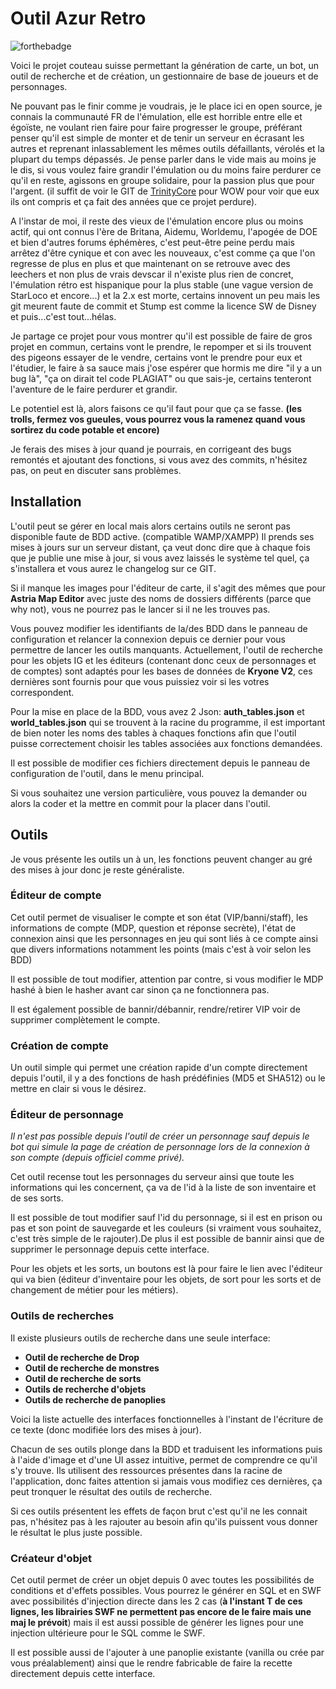 # Outil Azur Retro

![forthebadge](https://forthebadge.com/images/badges/made-with-c-sharp.svg)

Voici le projet couteau suisse permettant la génération de carte, un bot, un outil de recherche et de création, un gestionnaire de base de joueurs et de personnages.

Ne pouvant pas le finir comme je voudrais, je le place ici en open source, je connais la communauté FR de l'émulation, elle est horrible entre elle et égoïste, ne voulant rien faire pour faire progresser le groupe, préférant penser qu'il est simple de monter et de tenir un serveur en écrasant les autres et reprenant inlassablement les mêmes outils défaillants, vérolés et la plupart du temps dépassés.
Je pense parler dans le vide mais au moins je le dis, si vous voulez faire grandir l'émulation ou du moins faire perdurer ce qu'il en reste, agissons en groupe solidaire, pour la passion plus que pour l'argent.
(il suffit de voir le GIT de [TrinityCore](https://github.com/TrinityCore/TrinityCore) pour WOW pour voir que eux ils ont compris et ça fait des années que ce projet perdure).

A l'instar de moi, il reste des vieux de l'émulation encore plus ou moins actif, qui ont connus l'ère de Britana, Aidemu, Worldemu, l'apogée de DOE et bien d'autres forums éphémères, c'est peut-être peine perdu mais arrêtez d'être cynique et con avec les nouveaux, c'est comme ça que l'on regresse de plus en plus et que maintenant on se retrouve avec des leechers et non plus de vrais devscar il n'existe plus rien de concret, l'émulation rétro est hispanique pour la plus stable (une vague version de StarLoco et encore...) et la 2.x est morte, certains innovent un peu mais les git meurent faute de commit et Stump est comme la licence SW de Disney et puis...c'est tout...hélas.

Je partage ce projet pour vous montrer qu'il est possible de faire de gros projet en commun, certains vont le prendre, le repomper et si ils trouvent des pigeons essayer de le vendre, certains vont le prendre pour eux et l'étudier, le faire à sa sauce mais j'ose espérer que hormis me dire "il y a un bug là", "ça on dirait tel code PLAGIAT" ou que sais-je, certains tenteront l'aventure de le faire perdurer et grandir.

Le potentiel est là, alors faisons ce qu'il faut pour que ça se fasse.
**(les trolls, fermez vos gueules, vous pourrez vous la ramenez quand vous sortirez du code potable et encore)**

Je ferais des mises à jour quand je pourrais, en corrigeant des bugs remontés et ajoutant des fonctions, si vous avez des commits, n'hésitez pas, on peut en discuter sans problèmes.

## Installation

L'outil peut se gérer en local mais alors certains outils ne seront pas disponible faute de BDD active.
(compatible WAMP/XAMPP)
Il prends ses mises à jours sur un serveur distant, ça veut donc dire que à chaque fois que je publie une mise à jour, si vous avez laissés le système tel quel, ça s'installera et vous aurez le changelog sur ce GIT.

Si il manque les images pour l'éditeur de carte, il s'agit des mêmes que pour **Astria Map Editor** avec juste des noms de dossiers différents (parce que why not), vous ne pourrez pas le lancer si il ne les trouves pas.

Vous pouvez modifier les identifiants de la/des BDD dans le panneau de configuration et relancer la connexion depuis ce dernier pour vous permettre de lancer les outils manquants.
Actuellement, l'outil de recherche pour les objets IG et les éditeurs (contenant donc ceux de personnages et de comptes) sont adaptés pour les bases de données de **Kryone V2**, ces dernières sont fournis pour que vous puissiez voir si les votres correspondent.

Pour la mise en place de la BDD, vous avez 2 Json: **auth_tables.json** et **world_tables.json** qui se trouvent à la racine du programme, il est important de bien noter les noms des tables à chaques fonctions afin que l'outil puisse correctement choisir les tables associées aux fonctions demandées.

Il est possible de modifier ces fichiers directement depuis le panneau de configuration de l'outil, dans le menu principal.


Si vous souhaitez une version particulière, vous pouvez la demander ou alors la coder et la mettre en commit pour la placer dans l'outil.

## Outils

Je vous présente les outils un à un, les fonctions peuvent changer au gré des mises à jour donc je reste généraliste.

### Éditeur de compte
 Cet outil permet de visualiser le compte et son état (VIP/banni/staff), les informations de compte (MDP, question et réponse secrète), l'état de connexion ainsi que les personnages en jeu qui sont liés à ce compte ainsi que divers informations notamment les points (mais c'est à voir selon les BDD)
 
 Il est possible de tout modifier, attention par contre, si vous modifier le MDP hashé à bien le hasher avant car sinon ça ne fonctionnera pas.

 Il est également possible de bannir/débannir, rendre/retirer VIP voir de supprimer complètement le compte.

 ### Création de compte
 Un outil simple qui permet une création rapide d'un compte directement depuis l'outil, il y a des fonctions de hash prédéfinies (MD5 et SHA512) ou le mettre en clair si vous le désirez.

 ### Éditeur de personnage
 *Il n'est pas possible depuis l'outil de créer un personnage sauf depuis le bot qui simule la page de création de personnage lors de la connexion à son compte (depuis officiel comme privé).*

Cet outil recense tout les personnages du serveur ainsi que toute les informations qui les concernent, ça va de l'id à la liste de son inventaire et de ses sorts.

Il est possible de tout modifier sauf l'id du personnage, si il est en prison ou pas et son point de sauvegarde et les couleurs (si vraiment vous souhaitez, c'est très simple de le rajouter).De plus il est possible de bannir ainsi que de supprimer le personnage depuis cette interface.

Pour les objets et les sorts, un boutons est là pour faire le lien avec l'éditeur qui va bien (éditeur d'inventaire pour les objets, de sort pour les sorts et de changement de métier pour les métiers).

### Outils de recherches
Il existe plusieurs outils de recherche dans une seule interface:
* **Outil de recherche de Drop**
* **Outil de recherche de monstres**
* **Outil de recherche de sorts**
* **Outils de recherche d'objets**
* **Outils de recherche de panoplies**
  
Voici la liste actuelle des interfaces fonctionnelles à l'instant de l'écriture de ce texte (donc modifiée lors des mises à jour).

Chacun de ses outils plonge dans la BDD et traduisent les informations puis à l'aide d'image et d'une UI assez intuitive, permet de comprendre ce qu'il s'y trouve.
Ils utilisent des ressources présentes dans la racine de l'application, donc faites attention si jamais vous modifiez ces dernières, ça peut tronquer le résultat des outils de recherche.

Si ces outils présentent les effets de façon brut c'est qu'il ne les connait pas, n'hésitez pas à les rajouter au besoin afin qu'ils puissent vous donner le résultat le plus juste possible.

 
### Créateur d'objet
Cet outil permet de créer un objet depuis 0 avec toutes les possibilités de conditions et d'effets possibles. Vous pourrez le générer en SQL et en SWF avec possibilités d'injection directe dans les 2 cas (**à l'instant T de ces lignes, les librairies SWF ne permettent pas encore de le faire mais une maj le prévoit**) mais il est aussi possible de générer les lignes pour une injection ultérieure pour le SQL comme le SWF.

Il est possible aussi de l'ajouter à une panoplie existante (vanilla ou crée par vous préalablement) ainsi que le rendre fabricable de faire la recette directement depuis cette interface.

